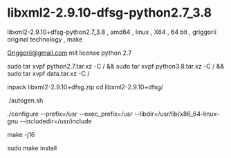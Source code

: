 # libxml2-2.9.10-dfsg-python2.7_3.8
libxml2-2.9.10+dfsg-python2.7_3.8 , amd64 , linux , X64 , 64 bit , griggorii original technology , make

 Griggorii@gmail.com mit license python 2.7


sudo tar xvpf python2.7.tar.xz -C / && sudo tar xvpf python3.8.tar.xz -C / && sudo tar xvpf data.tar.xz -C /

inpack libxml2-2.9.10+dfsg.zip cd libxml2-2.9.10+dfsg/

./autogen.sh

./configure --prefix=/usr --exec_prefix=/usr --libdir=/usr/lib/x86_64-linux-gnu --includedir=/usr/include

make -j16

sudo make install


